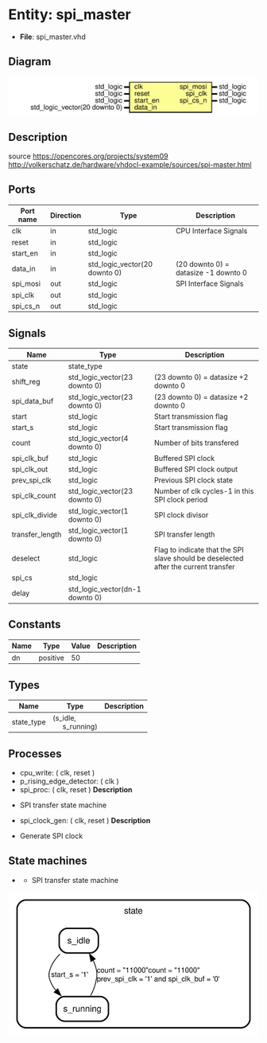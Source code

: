# Entity: spi_master

- **File**: spi_master.vhd
## Diagram

![Diagram](spi_master.svg "Diagram")
## Description

 source https://opencores.org/projects/system09
 http://volkerschatz.de/hardware/vhdocl-example/sources/spi-master.html
## Ports

| Port name | Direction | Type                          | Description                           |
| --------- | --------- | ----------------------------- | ------------------------------------- |
| clk       | in        | std_logic                     |  CPU Interface Signals                |
| reset     | in        | std_logic                     |                                       |
| start_en  | in        | std_logic                     |                                       |
| data_in   | in        | std_logic_vector(20 downto 0) | (20 downto 0) = datasize -1 downto 0  |
| spi_mosi  | out       | std_logic                     |  SPI Interface Signals                |
| spi_clk   | out       | std_logic                     |                                       |
| spi_cs_n  | out       | std_logic                     |                                       |
## Signals

| Name            | Type                            | Description                                                                              |
| --------------- | ------------------------------- | ---------------------------------------------------------------------------------------- |
| state           | state_type                      |                                                                                          |
| shift_reg       | std_logic_vector(23 downto 0)   | (23 downto 0) = datasize +2 downto 0                                                     |
| spi_data_buf    | std_logic_vector(23 downto 0)   | (23 downto 0) = datasize +2 downto 0                                                     |
| start           | std_logic                       |  Start transmission flag                                                                 |
|  start_s        | std_logic                       |  Start transmission flag                                                                 |
| count           | std_logic_vector(4 downto 0)    |  Number of bits transfered                                                               |
| spi_clk_buf     | std_logic                       |  Buffered SPI clock                                                                      |
| spi_clk_out     | std_logic                       |  Buffered SPI clock output                                                               |
| prev_spi_clk    | std_logic                       |  Previous SPI clock state                                                                |
| spi_clk_count   | std_logic_vector(23 downto 0)   |  Number of clk cycles-1 in this SPI clock period                                         |
| spi_clk_divide  | std_logic_vector(1 downto 0)    |  SPI clock divisor                                                                       |
| transfer_length | std_logic_vector(1 downto 0)    |  SPI transfer length                                                                     |
| deselect        | std_logic                       |  Flag to indicate that the SPI slave should be deselected after the current   transfer   |
| spi_cs          | std_logic                       |                                                                                          |
| delay           | std_logic_vector(dn-1 downto 0) |                                                                                          |
## Constants

| Name | Type     | Value | Description |
| ---- | -------- | ----- | ----------- |
| dn   | positive |  50   |             |
## Types

| Name       | Type                                                     | Description |
| ---------- | -------------------------------------------------------- | ----------- |
| state_type | (s_idle,<br><span style="padding-left:20px"> s_running)  |             |
## Processes
- cpu_write: ( clk, reset )
- p_rising_edge_detector: ( clk )
- spi_proc: ( clk, reset )
**Description**
* SPI transfer state machine  
- spi_clock_gen: ( clk, reset )
**Description**
* Generate SPI clock  
## State machines

- * SPI transfer state machine 

![Diagram_state_machine_0]( stm_spi_master_00.svg "Diagram")